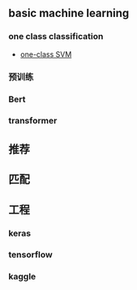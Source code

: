 ## basic machine learning
### one class classification
- [one-class SVM](https://zhuanlan.zhihu.com/p/32784067)

### 预训练

### Bert

### transformer


## 推荐

## 匹配

## 工程
### keras

### tensorflow

### kaggle

